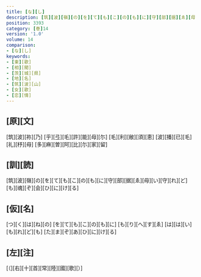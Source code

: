 ```yaml
---
title: [な][し]
description: [筑][波][嶺][の][を][て][も][こ][の][も][に][守][部][据][ゑ][母][い][守][れ][ど][も][魂][ぞ][会][ひ][に][け][る]
position: 3393
category: [巻]14
version: '1.0'
volume: 14
comparison:
- [な][し]
keywords:
- [東][歌]
- [相][聞]
- [茨][城][県]
- [地][名]
- [筑][波][山]
- [女][歌]
- [恋][情]
---
```


## [原][文]

[筑][波][祢][乃] [乎][弖][毛][許][能][母][尓] [毛][利][敝][須][恵] [波][播][已][毛][礼][杼][母] [多][麻][曽][阿][比][尓][家][留]

## [訓][読]

[筑][波][嶺][の][を][て][も][こ][の][も][に][守][部][据][ゑ][母][い][守][れ][ど][も][魂][ぞ][会][ひ][に][け][る]

## [仮][名]

[つ][く][は][ね][の] [を][て][も][こ][の][も][に] [も][り][へ][す][ゑ] [は][は][い][も][れ][ど][も] [た][ま][ぞ][あ][ひ][に][け][る]

## [左][注]

[（][右][十][首][常][陸][國][歌][）]
